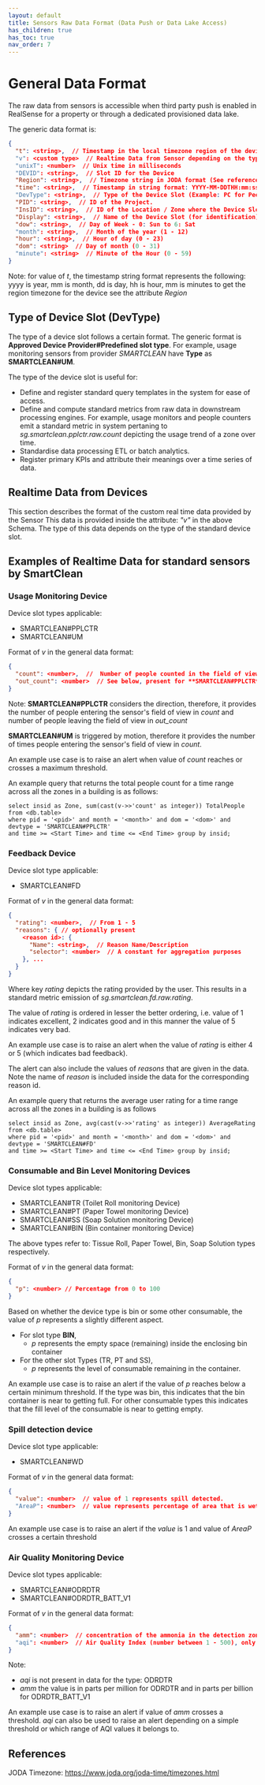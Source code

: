 ```yaml
---
layout: default
title: Sensors Raw Data Format (Data Push or Data Lake Access)
has_children: true
has_toc: true
nav_order: 7
---
```

# General Data Format
The raw data from sensors is accessible when third party push is enabled in RealSense for a property or through a dedicated provisioned data lake.

The generic data format is:
```json
{
  "t": <string>,  // Timestamp in the local timezone region of the device (string format: yyyymmddhhmmss)
  "v": <custom type>  // Realtime Data from Sensor depending on the type of the Sensor
  "unixT": <number>  // Unix time in milliseconds
  "DEVID": <string>,  // Slot ID for the Device
  "Region": <string>,  // Timezone string in JODA format (See reference at bottom of page)
  "time": <string>,  // Timestamp in string format: YYYY-MM-DDTHH:mm:ss+offset
  "DevType": <string>,  // Type of the Device Slot (Example: PC for People Counter, FD for feedback etc).
  "PID": <string>,  // ID of the Project.
  "InsID": <string>,  // ID of the Location / Zone where the Device Slot is located.
  "Display": <string>,  // Name of the Device Slot (for identification)
  "dow": <string>,  // Day of Week - 0: Sun to 6: Sat
  "month": <string>,  // Month of the year (1 - 12)
  "hour": <string>,  // Hour of day (0 - 23)
  "dom": <string>  // Day of month (0 - 31)
  "minute": <string>  // Minute of the Hour (0 - 59)
}
```
Note:
for value of *t*, the timestamp string format represents the following:
yyyy is year, mm is month, dd is day, hh is hour, mm is minutes
to get the region timezone for the device see the attribute *Region*

## Type of Device Slot (DevType)
The type of a device slot follows a certain format. 
The generic format is **Approved Device Provider#Predefined slot type**. 
For example, usage monitoring sensors from provider *SMARTCLEAN* have **Type** as **SMARTCLEAN#UM**.

The type of the device slot is useful for:
* Define and register standard query templates in the system for ease of access.
* Define and compute standard metrics from raw data in downstream processing engines. For example, usage monitors and people counters emit a standard metric in system pertaning to *sg.smartclean.pplctr.raw.count* depicting the usage trend of a zone over time.
* Standardise data processing ETL or batch analytics.
* Register primary KPIs and attribute their meanings over a time series of data.

## Realtime Data from Devices
This section describes the format of the custom real time data provided by the Sensor
This data is provided inside the attribute: *"v"* in the above Schema. 
The type of this data depends on the type of the standard device slot.

## Examples of Realtime Data for standard sensors by SmartClean

### Usage Monitoring Device

Device slot types applicable:
- SMARTCLEAN#PPLCTR 
- SMARTCLEAN#UM

Format of *v* in the general data format:
```json
{
  "count": <number>,  //  Number of people counted in the field of view at a time.
  "out_count": <number>  // See below, present for **SMARTCLEAN#PPLCTR** type only
}
```
Note: 
**SMARTCLEAN#PPLCTR** considers the direction, therefore, it 
provides the number of people entering the sensor's field of view in *count*
and number of people leaving the field of view in *out_count*

**SMARTCLEAN#UM** is triggered by motion, therefore it provides the number of times
people entering the sensor's field of view in *count*.

An example use case is to raise an alert when value of  *count* reaches
or crosses a maximum threshold.

An example query that returns the total people count for a time range 
across all the zones in a building is as follows:
```
select insid as Zone, sum(cast(v->>'count' as integer)) TotalPeople from <db.table>
where pid = '<pid>' and month = '<month>' and dom = '<dom>' and devtype = 'SMARTCLEAN#PPLCTR'
and time >= <Start Time> and time <= <End Time> group by insid;
```

### Feedback Device

Device slot type applicable: 
- SMARTCLEAN#FD

Format of *v* in the general data format:
```json
{
  "rating": <number>,  // From 1 - 5
  "reasons": { // optionally present
    <reason id>: {
      "Name": <string>,  // Reason Name/Description
      "selector": <number>  // A constant for aggregation purposes
    }, ...
  }
}
```
Where key *rating* depicts the rating provided by the user. This results in a 
standard metric emission of *sg.smartclean.fd.raw.rating*.

The value of *rating* is ordered in lesser the better ordering, i.e.
value of 1 indicates excellent, 2 indicates good and in this manner the value
of 5 indicates very bad.

An example use case is to raise an alert when the value of *rating*
is either 4 or 5 (which indicates bad feedback).

The alert can also include the values of *reasons* that are given in the
data. Note the name of *reason* is included inside the data for the 
corresponding reason id. 

An example query that returns the average user rating for a time range across all the zones in a building is as follows
```
select insid as Zone, avg(cast(v->>'rating' as integer)) AverageRating from <db.table>
where pid = '<pid>' and month = '<month>' and dom = '<dom>' and devtype = 'SMARTCLEAN#FD'
and time >= <Start Time> and time <= <End Time> group by insid;
```

### Consumable and Bin Level Monitoring Devices

Device slot types applicable: 
- SMARTCLEAN#TR (Toilet Roll monitoring Device)
- SMARTCLEAN#PT (Paper Towel monitoring Device)
- SMARTCLEAN#SS (Soap Solution monitoring Device)
- SMARTCLEAN#BIN (Bin container monitoring Device)

The above types refer to: Tissue Roll, Paper Towel, Bin, Soap Solution types respectively.

Format of *v* in the general data format:
```json
{
  "p": <number> // Percentage from 0 to 100
}
```

Based on whether the device type is bin or some other consumable,
the value of *p* represents a slightly different aspect.

- For slot type **BIN**, 
  - *p* represents the empty space (remaining) inside the enclosing bin container
- For the other slot Types (TR, PT and SS),
  - *p* represents the level of consumable remaining in the container.

An example use case is to raise an alert if the value of *p* reaches
below a certain minimum threshold. If the type was bin, this indicates
that the bin container is near to getting full. For other consumable types
this indicates that the fill level of the consumable is near to getting empty.

### Spill detection device

Device slot type applicable:
- SMARTCLEAN#WD

Format of *v* in the general data format:
```json
{
  "value": <number>  // value of 1 represents spill detected.
  "AreaP": <number>  // value represents percentage of area that is wet  
}
```
An example use case is to raise an alert if the *value* is 1 and value 
of *AreaP* crosses a certain threshold

### Air Quality Monitoring Device

Device slot types applicable: 
- SMARTCLEAN#ODRDTR
- SMARTCLEAN#ODRDTR_BATT_V1

Format of *v* in the general data format:
```json
{
  "amm": <number>  // concentration of the ammonia in the detection zone (unit depends on type of device)
  "aqi": <number>  // Air Quality Index (number between 1 - 500), only present for ODRDTR_BATT_V1
}
```
Note: 
- *aqi* is not present in data for the type: ODRDTR
- *amm* the value is in parts per million for ODRDTR and in parts per billion for ODRDTR_BATT_V1

An example use case is to raise an alert if value of *amm* crosses a threshold.
*aqi* can also be used to raise an alert depending on a simple threshold or 
which range of AQI values it belongs to.

## References
JODA Timezone: https://www.joda.org/joda-time/timezones.html